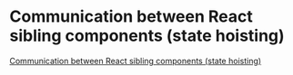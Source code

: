 # Communication between React sibling components (state hoisting)
[Communication between React sibling components (state hoisting)](https://aiwithcloud.com/2022/09/19/communication_between_react_sibling_components_state_hoisting/)